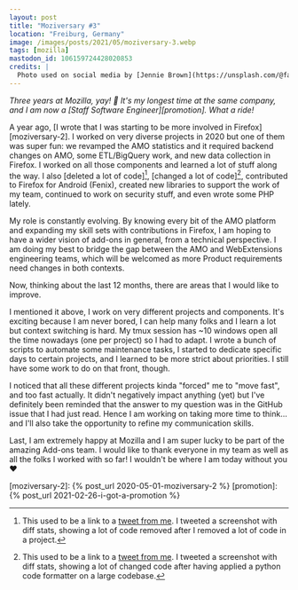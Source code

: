 ```yaml
---
layout: post
title: "Moziversary #3"
location: "Freiburg, Germany"
image: /images/posts/2021/05/moziversary-3.webp
tags: [mozilla]
mastodon_id: 106159724428020853
credits: |
  Photo used on social media by [Jennie Brown](https://unsplash.com/@fabellastudios).
---
```


_Three years at Mozilla, yay! 🎉 It's my longest time at the same company, and I
am now a [Staff Software Engineer][promotion]. What a ride!_

A year ago, [I wrote that I was starting to be more involved in
Firefox][moziversary-2]. I worked on very diverse projects in 2020 but one of
them was super fun: we revamped the AMO statistics and it required backend
changes on AMO, some ETL/BigQuery work, and new data collection in Firefox. I
worked on all those components and learned a lot of stuff along the way. I also
[deleted a lot of code][^deleted-code], [changed a lot of code][^black],
contributed to Firefox for Android (Fenix), created new libraries to support the
work of my team, continued to work on security stuff, and even wrote some PHP
lately.

My role is constantly evolving. By knowing every bit of the AMO platform and
expanding my skill sets with contributions in Firefox, I am hoping to have a
wider vision of add-ons in general, from a technical perspective. I am doing my
best to bridge the gap between the AMO and WebExtensions engineering teams,
which will be welcomed as more Product requirements need changes in both
contexts.

Now, thinking about the last 12 months, there are areas that I would like to
improve.

I mentioned it above, I work on very different projects and components.  It's
exciting because I am never bored, I can help many folks and I learn a lot but
context switching is hard. My tmux session has ~10 windows open all the time
nowadays (one per project) so I had to adapt. I wrote a bunch of scripts to
automate some maintenance tasks, I started to dedicate specific days to certain
projects, and I learned to be more strict about priorities. I still have some
work to do on that front, though.

I noticed that all these different projects kinda "forced" me to "move fast",
and too fast actually. It didn't negatively impact anything (yet) but I've
definitely been reminded that the answer to my question was in the GitHub issue
that I had just read. Hence I am working on taking more time to think... and
I'll also take the opportunity to refine my communication skills.

Last, I am extremely happy at Mozilla and I am super lucky to be part of the
amazing Add-ons team. I would like to thank everyone in my team as well as all
the folks I worked with so far! I wouldn't be where I am today without you ❤️

[^black]: This used to be a link to a [tweet from
    me](https://twitter.com/couac/status/1336738803453714434). I tweeted a
    screenshot with diff stats, showing a lot of changed code after having
    applied a python code formatter on a large codebase.

[^deleted-code]: This used to be a link to a [tweet from
    me](https://twitter.com/couac/status/1321017805207228416). I tweeted a
    screenshot with diff stats, showing a lot of code removed after I removed a
    lot of code in a project.

[moziversary-2]: {% post_url 2020-05-01-moziversary-2 %}
[promotion]: {% post_url 2021-02-26-i-got-a-promotion %}
